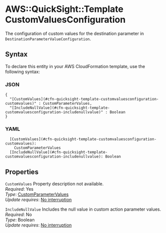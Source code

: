 # AWS::QuickSight::Template CustomValuesConfiguration<a name="aws-properties-quicksight-template-customvaluesconfiguration"></a>

The configuration of custom values for the destination parameter in `DestinationParameterValueConfiguration`\.

## Syntax<a name="aws-properties-quicksight-template-customvaluesconfiguration-syntax"></a>

To declare this entity in your AWS CloudFormation template, use the following syntax:

### JSON<a name="aws-properties-quicksight-template-customvaluesconfiguration-syntax.json"></a>

```
{
  "[CustomValues](#cfn-quicksight-template-customvaluesconfiguration-customvalues)" : CustomParameterValues,
  "[IncludeNullValue](#cfn-quicksight-template-customvaluesconfiguration-includenullvalue)" : Boolean
}
```

### YAML<a name="aws-properties-quicksight-template-customvaluesconfiguration-syntax.yaml"></a>

```
  [CustomValues](#cfn-quicksight-template-customvaluesconfiguration-customvalues):
    CustomParameterValues
  [IncludeNullValue](#cfn-quicksight-template-customvaluesconfiguration-includenullvalue): Boolean
```

## Properties<a name="aws-properties-quicksight-template-customvaluesconfiguration-properties"></a>

`CustomValues` <a name="cfn-quicksight-template-customvaluesconfiguration-customvalues"></a>
Property description not available\.  
_Required_: Yes  
_Type_: [CustomParameterValues](aws-properties-quicksight-template-customparametervalues.md)  
_Update requires_: [No interruption](https://docs.aws.amazon.com/AWSCloudFormation/latest/UserGuide/using-cfn-updating-stacks-update-behaviors.html#update-no-interrupt)

`IncludeNullValue` <a name="cfn-quicksight-template-customvaluesconfiguration-includenullvalue"></a>
Includes the null value in custom action parameter values\.  
_Required_: No  
_Type_: Boolean  
_Update requires_: [No interruption](https://docs.aws.amazon.com/AWSCloudFormation/latest/UserGuide/using-cfn-updating-stacks-update-behaviors.html#update-no-interrupt)
